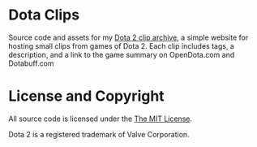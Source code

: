 # Dota Clips
Source code and assets for my [Dota 2 clip archive](dota.taylorpetrick.com), a simple website for hosting small clips from games of Dota 2. Each clip includes tags, a description, and a link to the game summary on OpenDota.com and Dotabuff.com

# License and Copyright
All source code is licensed under the [The MIT License](https://opensource.org/licenses/MIT). 

Dota 2 is a registered trademark of Valve Corporation. 

